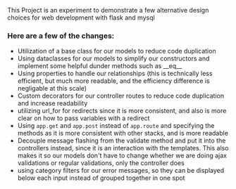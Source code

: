 This Project is an experiment to demonstrate a few alternative design choices for web development with flask and mysql

### Here are a few of the changes:
- Utilization of a base class for our models to reduce code duplication
- Using dataclasses for our models to simplify our constructors and implement some helpful dunder methods such as \_\_eq\_\_
- Using properties to handle our relationships (this is technically less efficient, but much more readable, and the efficiency difference is negligable at this scale)
- Custom decorators for our controller routes to reduce code duplication and increase readability
- utilizing url_for for redirects since it is more consistent, and also is more clear on how to pass variables with a redirect
- Using `app.get` and `app.post` instead of `app.route` and specifying the methods as it is more consistent with other stacks, and is more readable
- Decouple message flashing from the validate method and put it into the controllers instead, since it is an interaction with the templates. This also makes it so our models don't have to change whether we are doing ajax validations or regular validations, only the controller does
- using category filters for our error messages, so they can be displayed below each input instead of grouped together in one spot
